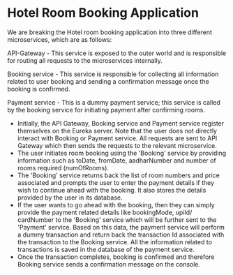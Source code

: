 # Hotel Room Booking Application
We are breaking the Hotel room booking application into three different microservices, which are as follows:

API-Gateway - This service is exposed to the outer world and is responsible for routing all requests to the microservices internally.

Booking service - This service is responsible for collecting all information related to user booking and sending a confirmation message once the booking is confirmed.

Payment service - This is a dummy payment service; this service is called by the booking service for initiating payment after confirming rooms.

- Initially, the API Gateway, Booking service and Payment service register themselves on the Eureka server. Note that the user does not directly interact with Booking or Payment service. All requests are sent to API Gateway which then sends the requests to the relevant microservice.
- The user initiates room booking using the 'Booking' service by providing information such as toDate, fromDate, aadharNumber and number of rooms required (numOfRooms).
- The 'Booking' service returns back the list of room numbers and price associated and prompts the user to enter the payment details if they wish to continue ahead with the booking. It also stores the details provided by the user in its database. 
- If the user wants to go ahead with the booking, then they can simply provide the payment related details like bookingMode, upiId/ cardNumber to the 'Booking' service which will be further sent to the 'Payment' service. Based on this data, the payment service will perform a dummy transaction and return back the transaction Id associated with the transaction to the Booking service. All the information related to transactions is saved in the database of the payment service.
- Once the transaction completes, booking is confirmed and therefore Booking service sends a confirmation message on the console.

